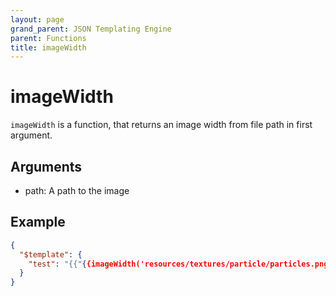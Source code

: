 ```yaml
---
layout: page
grand_parent: JSON Templating Engine
parent: Functions
title: imageWidth
---
```


# imageWidth

`imageWidth` is a function, that returns an image width from file path in first argument.

## Arguments

 - path: A path to the image

## Example

```json
{
  "$template": {
    "test": "{{"{{imageWidth('resources/textures/particle/particles.png')"}}}}"
  }
}
```